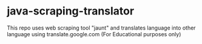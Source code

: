 # java-scraping-translator
This repo uses web scraping tool "jaunt" and translates language into other language using translate.google.com (For Educational purposes only)

